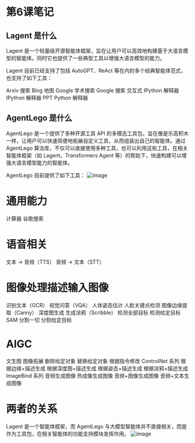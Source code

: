 # 第6课笔记
## Lagent 是什么
Lagent 是一个轻量级开源智能体框架，旨在让用户可以高效地构建基于大语言模型的智能体。同时它也提供了一些典型工具以增强大语言模型的能力。

Lagent 目前已经支持了包括 AutoGPT、ReAct 等在内的多个经典智能体范式，也支持了如下工具：

Arxiv 搜索
Bing 地图
Google 学术搜索
Google 搜索
交互式 IPython 解释器
IPython 解释器
PPT
Python 解释器

## AgentLego 是什么
AgentLego 是一个提供了多种开源工具 API 的多模态工具包，旨在像是乐高积木一样，让用户可以快速简便地拓展自定义工具，从而组装出自己的智能体。通过 AgentLego 算法库，不仅可以直接使用多种工具，也可以利用这些工具，在相关智能体框架（如 Lagent，Transformers Agent 等）的帮助下，快速构建可以增强大语言模型能力的智能体。

AgentLego 目前提供了如下工具：
![image](https://github.com/liuj23CD/Intern.LLM-lean/assets/132553256/a42618da-e7ef-4fc9-9da9-afcdad8eaf1b)

# 通用能力			
计算器
谷歌搜索
# 语音相关
文本 -> 音频（TTS）
音频 -> 文本（STT）
# 图像处理描述输入图像
识别文本（OCR）
视觉问答（VQA）
人体姿态估计
人脸关键点检测
图像边缘提取（Canny）
深度图生成
生成涂鸦（Scribble）
检测全部目标
检测给定目标
SAM
 分割一切
 分割给定目标
# AIGC
文生图
图像拓展
删除给定对象
替换给定对象
根据指令修改
ControlNet 系列
根据边缘+描述生成
根据深度图+描述生成
根据姿态+描述生成
根据涂鸦+描述生成
ImageBind 系列
音频生成图像
热成像生成图像
音频+图像生成图像
音频+文本生成图像
# 两者的关系
Lagent 是一个智能体框架，而 AgentLego 与大模型智能体并不直接相关，而是作为工具包，在相关智能体的功能支持模块发挥作用。
![image](https://github.com/liuj23CD/Intern.LLM-lean/assets/132553256/05351a57-3499-4c4e-aa94-0908cfc593bf)
